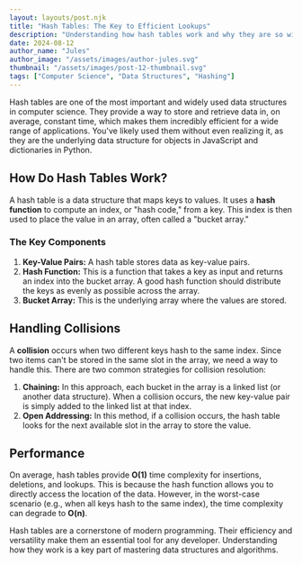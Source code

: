 ```yaml
---
layout: layouts/post.njk
title: "Hash Tables: The Key to Efficient Lookups"
description: "Understanding how hash tables work and why they are so widely used in programming."
date: 2024-08-12
author_name: "Jules"
author_image: "/assets/images/author-jules.svg"
thumbnail: "/assets/images/post-12-thumbnail.svg"
tags: ["Computer Science", "Data Structures", "Hashing"]
---
```


Hash tables are one of the most important and widely used data structures in computer science. They provide a way to store and retrieve data in, on average, constant time, which makes them incredibly efficient for a wide range of applications. You've likely used them without even realizing it, as they are the underlying data structure for objects in JavaScript and dictionaries in Python.

## How Do Hash Tables Work?

A hash table is a data structure that maps keys to values. It uses a **hash function** to compute an index, or "hash code," from a key. This index is then used to place the value in an array, often called a "bucket array."

### The Key Components

1.  **Key-Value Pairs:** A hash table stores data as key-value pairs.
2.  **Hash Function:** This is a function that takes a key as input and returns an index into the bucket array. A good hash function should distribute the keys as evenly as possible across the array.
3.  **Bucket Array:** This is the underlying array where the values are stored.

## Handling Collisions

A **collision** occurs when two different keys hash to the same index. Since two items can't be stored in the same slot in the array, we need a way to handle this. There are two common strategies for collision resolution:

1.  **Chaining:** In this approach, each bucket in the array is a linked list (or another data structure). When a collision occurs, the new key-value pair is simply added to the linked list at that index.
2.  **Open Addressing:** In this method, if a collision occurs, the hash table looks for the next available slot in the array to store the value.

## Performance

On average, hash tables provide **O(1)** time complexity for insertions, deletions, and lookups. This is because the hash function allows you to directly access the location of the data. However, in the worst-case scenario (e.g., when all keys hash to the same index), the time complexity can degrade to **O(n)**.

Hash tables are a cornerstone of modern programming. Their efficiency and versatility make them an essential tool for any developer. Understanding how they work is a key part of mastering data structures and algorithms.
